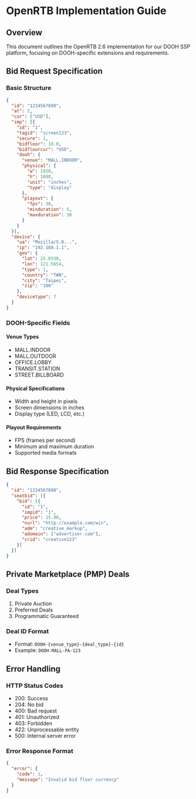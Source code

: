 # OpenRTB Implementation Guide

## Overview

This document outlines the OpenRTB 2.6 implementation for our DOOH SSP platform, focusing on DOOH-specific extensions and requirements.

## Bid Request Specification

### Basic Structure
```json
{
  "id": "1234567890",
  "at": 2,
  "cur": ["USD"],
  "imp": [{
    "id": "1",
    "tagid": "screen123",
    "secure": 1,
    "bidfloor": 10.0,
    "bidfloorcur": "USD",
    "dooh": {
      "venue": "MALL.INDOOR",
      "physical": {
        "w": 1920,
        "h": 1080,
        "unit": "inches",
        "type": "display"
      },
      "playout": {
        "fps": 30,
        "minduration": 5,
        "maxduration": 30
      }
    }
  }],
  "device": {
    "ua": "Mozilla/5.0...",
    "ip": "192.168.1.1",
    "geo": {
      "lat": 25.0330,
      "lon": 121.5654,
      "type": 1,
      "country": "TWN",
      "city": "Taipei",
      "zip": "100"
    },
    "devicetype": 7
  }
}
```

### DOOH-Specific Fields

#### Venue Types
- MALL.INDOOR
- MALL.OUTDOOR
- OFFICE.LOBBY
- TRANSIT.STATION
- STREET.BILLBOARD

#### Physical Specifications
- Width and height in pixels
- Screen dimensions in inches
- Display type (LED, LCD, etc.)

#### Playout Requirements
- FPS (frames per second)
- Minimum and maximum duration
- Supported media formats

## Bid Response Specification

```json
{
  "id": "1234567890",
  "seatbid": [{
    "bid": [{
      "id": "1",
      "impid": "1",
      "price": 15.00,
      "nurl": "http://example.com/win",
      "adm": "creative_markup",
      "adomain": ["advertiser.com"],
      "crid": "creative123"
    }]
  }]
}
```

## Private Marketplace (PMP) Deals

### Deal Types
1. Private Auction
2. Preferred Deals
3. Programmatic Guaranteed

### Deal ID Format
- Format: `DOOH-{venue_type}-{deal_type}-{id}`
- Example: `DOOH-MALL-PA-123`

## Error Handling

### HTTP Status Codes
- 200: Success
- 204: No bid
- 400: Bad request
- 401: Unauthorized
- 403: Forbidden
- 422: Unprocessable entity
- 500: Internal server error

### Error Response Format
```json
{
  "error": {
    "code": 1,
    "message": "Invalid bid floor currency"
  }
}
```
